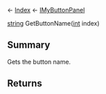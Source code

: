 ← [Index](Api-Index) ← [IMyButtonPanel](SpaceEngineers.Game.ModAPI.Ingame.IMyButtonPanel)

[string](System.String) GetButtonName([int](System.Int32) index)

## Summary

Gets the button name.

## Returns



